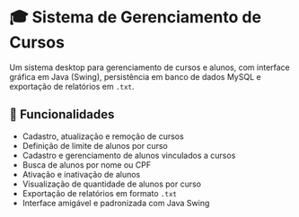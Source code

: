 # 🎓 Sistema de Gerenciamento de Cursos

Um sistema desktop para gerenciamento de cursos e alunos, com interface gráfica em Java (Swing), persistência em banco de dados MySQL e exportação de relatórios em `.txt`.

## 🧩 Funcionalidades

- Cadastro, atualização e remoção de cursos
- Definição de limite de alunos por curso
- Cadastro e gerenciamento de alunos vinculados a cursos
- Busca de alunos por nome ou CPF
- Ativação e inativação de alunos
- Visualização de quantidade de alunos por curso
- Exportação de relatórios em formato `.txt`
- Interface amigável e padronizada com Java Swing

